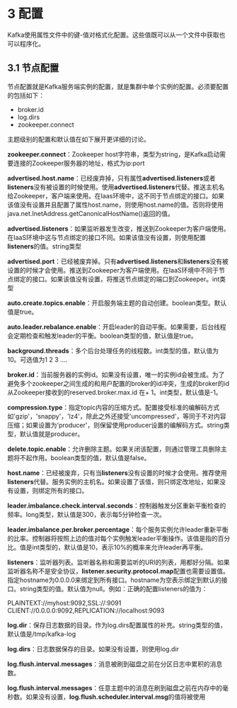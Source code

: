 # 3 配置

Kafka使用属性文件中的键-值对格式化配置。这些值既可以从一个文件中获取也可以程序化。

## 3.1 节点配置

节点配置就是Kafka服务端实例的配置，就是集群中单个实例的配置。必须要配置的包括如下：

* broker.id
* log.dirs
* zookeeper.connect

主题级别的配置和默认值在如下展开更详细的讨论。

**zookeeper.connect**：Zookeeper host字符串，类型为string，是Kafka启动需要连接的Zookeeper服务器的地址，格式为ip:port

**advertised.host.name**：已经废弃掉，只有属性**advertised.listeners**或者**listeners**没有被设置的时候使用。使用**advertised.listeners**代替。推送主机名给Zookeeper，客户端来使用。在Iaas环境中，这不同于节点绑定的接口。如果该值没有设置并且配置了属性host.name，则使用host.name的值。否则将使用java.net.InetAddress.getCanonicalHostName\(\)返回的值。

**advertised.listeners**：如果监听器发生改变，推送到Zookeeper为客户端使用。在IaaS环境中这与节点绑定的接口不同。如果该值没有设置，则使用配置**listeners**的值。string类型

**advertised.port**：已经被废弃掉。只有**advertised.listeners**和**listeners**没有被设置的时候才会使用。推送到Zookeeper为客户端使用。在IaaS环境中不同于节点绑定的接口。如果该值没有设置，将推送节点绑定的端口到Zookeeper。int类型

**auto.create.topics.enable**：开启服务端主题的自动创建。boolean类型。默认值是true。

**auto.leader.rebalance.enable**：开启leader的自动平衡。如果需要，后台线程会定期检查和触发leader的平衡。boolean类型的值，默认值是true。

**background.threads**：多个后台处理任务的线程数。int类型的值，默认值为10。可选值为1 2 3 ....

**broker.id**：当前服务器的实例id。如果没有设置，唯一的实例id会被生成。为了避免多个zookeeper之间生成的和用户配置的broker的id冲突，生成的broker的id从Zookeeper接收到的reserved.broker.max.id 在+ 1。int类型，默认值是-1。

**compression.type**：指定topic内容的压缩方式。配置接受标准的编解码方式如'gzip'，'snappy'，'lz4'，除此之外还接受'uncompressed'，等同于不对内容压缩；如果设置为'producer'，则保留使用producer设置的编解码方式。string类型，默认值就是producer。

**delete.topic.enable**：允许删除主题。如果关闭该配置，则通过管理工具删除主题将不起作用。boolean类型的值，默认值是false。

**host.name**：已经被废弃，只有当**listeners**没有设置的时候才会使用。推荐使用**listeners**代替。服务实例的主机名。如果设置了该值，则只绑定改地址，如果没有设置，则绑定所有的接口。

**leader.imbalance.check.interval.seconds**：控制器触发分区重新平衡检查的频率。long类型，默认值是300，表示每5分钟检查一次。

**leader.imbalance.per.broker.percentage**：每个服务实例允许leader重新平衡的比率。控制器将按照上边的值对每个实例触发leader平衡操作。该值是指的百分比。值是int类型的，默认值是10，表示10%的概率来允许leader再平衡。

**listeners**：监听器列表。监听器名称和需要监听的URI的列表，用都好分隔。如果监听器名称不是安全协议，**listener.security.protocol.map**配置也需要设置值。指定hostname为0.0.0.0来绑定到所有接口。hostname为空表示绑定到默认的接口。string类型的值。默认值为null。例如：正确的配置listeners的值为：

PLAINTEXT://myhost:9092,SSL://:9091 CLIENT://0.0.0.0:9092,REPLICATION://localhost:9093

**log.dir**：保存日志数据的目录。作为log.dirs配置属性的补充。string类型的值，默认值是/tmp/kafka-log

**log.dirs**：日志数据保存的目录。如果没有设置，则使用log.dir

**log.flush.interval.messages**：消息被刷到磁盘之前在分区日志中累积的消息数。

**log.flush.interval.messages**：任意主题中的消息在刷到磁盘之前在内存中的毫秒数。如果没有设置，**log.flush.scheduler.interval.msg**的值将被使用





